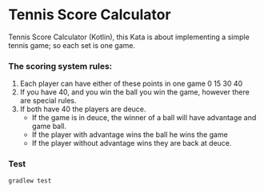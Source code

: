 # Tennis Score Calculator

Tennis Score Calculator (Kotlin), this Kata is about implementing a simple tennis game; so each set is one game.

### The scoring system rules:

1. Each player can have either of these points in one game 0 15 30 40
2. If you have 40, and you win the ball you win the game, however there are special rules.
3. If both have 40 the players are deuce.
    - If the game is in deuce, the winner of a ball will have advantage and game ball.
    - If the player with advantage wins the ball he wins the game
    - If the player without advantage wins they are back at deuce.
   
### Test
```sh
gradlew test
```
